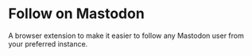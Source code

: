 # Follow on Mastodon

A browser extension to make it easier to follow any Mastodon user from your preferred instance.
